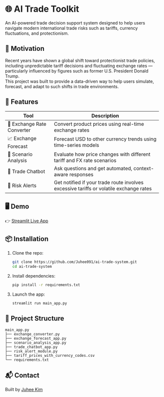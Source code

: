 # 🌐 AI Trade Toolkit

An AI-powered trade decision support system designed to help users navigate modern international trade risks such as tariffs, currency fluctuations, and protectionism.

## 📌 Motivation

Recent years have shown a global shift toward protectionist trade policies, including unpredictable tariff decisions and fluctuating exchange rates — particularly influenced by figures such as former U.S. President Donald Trump.  
This project was built to provide a data-driven way to help users simulate, forecast, and adapt to such shifts in trade environments.

## 🚀 Features

| Tool | Description |
|------|-------------|
| 💱 Exchange Rate Converter | Convert product prices using real-time exchange rates |
| 📈 Exchange Forecast | Forecast USD to other currency trends using time-series models |
| 🔁 Scenario Analysis | Evaluate how price changes with different tariff and FX rate scenarios |
| 🤖 Trade Chatbot | Ask questions and get automated, context-aware responses |
| 🚨 Risk Alerts | Get notified if your trade route involves excessive tariffs or volatile exchange rates |

## 🖥 Demo

👉 [Streamlit Live App](https://ai-trade-system.streamlit.app)

## 📦 Installation

1. Clone the repo:
   ```bash
   git clone https://github.com/Juhee091/ai-trade-system.git
   cd ai-trade-system
   ```

2. Install dependencies:
   ```bash
   pip install -r requirements.txt
   ```

3. Launch the app:
   ```bash
   streamlit run main_app.py
   ```

## 📂 Project Structure

```
main_app.py
├── exchange_converter.py
├── exchange_forecast_app.py
├── scenario_analysis_app.py
├── trade_chatbot_app.py
├── risk_alert_module.py
├── tariff_prices_with_currency_codes.csv
└── requirements.txt
```

## 📬 Contact

Built by [Juhee Kim](mailto:datayui05@gmail.com)
